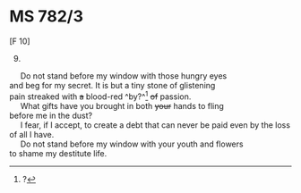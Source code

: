 # MS 782/3

[F 10]

9.
&nbsp;&nbsp;&nbsp;&nbsp;&nbsp;Do not stand before my window with those hungry eyes \
and beg for my secret. It is but a tiny stone of glistening \
pain streaked with ~~a~~ blood-red ^by?^[^1] ~~of~~ passion. \
&nbsp;&nbsp;&nbsp;&nbsp;&nbsp;What gifts have you brought in both ~~your~~ hands to fling \
before me in the dust? \
&nbsp;&nbsp;&nbsp;&nbsp;&nbsp;I fear, if I accept, to create a debt that can never be paid even by the loss of all I have. \
&nbsp;&nbsp;&nbsp;&nbsp;&nbsp;Do not stand before my window with your youth and flowers \
to shame my destitute life. 
[^1]: ?
